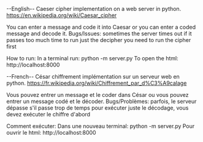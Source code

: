 --English--
Caeser cipher implementation on a web server in python.
https://en.wikipedia.org/wiki/Caesar_cipher

You can enter a message and code it into Caesar or you can enter a coded message and decode it.
Bugs/Issues: sometimes the server times out if it passes too much time 
			 to run just the decipher you need to run the cipher first
			 
How to run:
In a terminal run:
	python -m server.py
To open the html:
http://localhost:8000  

--French--
César chiffrement implémentation sur un serveur web en python.
https://fr.wikipedia.org/wiki/Chiffrement_par_d%C3%A9calage

Vous pouvez entrer un message et le coder dans César ou vous pouvez entrer un message codé et le décoder.
Bugs/Problèmes: 	parfois, le serveur dépasse s'il passe trop de temps
					pour exécuter juste le décodage, vous devez exécuter le chiffre d'abord

Comment exécuter:
Dans une nouveau terminal:
	python -m server.py
Pour ouvrir le html:
http://localhost:8000  
